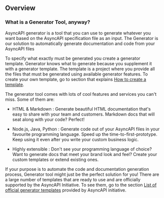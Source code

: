 ## Overview

### What is a Generator Tool, anyway?

AsyncAPI generator is a tool that you can use to generate whatever you want based on the AsyncAPI specification file as an input. The Generator is our solution to automatically generate documentation and code from your AsyncAPI files

To specify what exactly must be generated you create a generator template. Generator knows what to generate because you supplement it with a generator template. The template is a project where you provide all the files that must be generated using available generator features. To create your own template, go to section that explains [How to create a template](https://github.com/pratik2315/generator/blob/gsod1-pratik/docs/tutorials/how-to-create-a-template.md).

The generator tool comes with lots of cool features and services you can't miss. Some of them are:
- HTML & Markdown : Generate beautiful HTML documentation that's easy to share with your team and customers. Markdown docs that will seat along with your code? Perfect!

- Node.js, Java, Python : Generate code out of your AsyncAPI files in your favourite programming language. Speed up the time-to-first-prototype. Keep using it even after you write your custom business logic.

- Highly extensible : Don't see your programming language of choice? Want to generate docs that meet your brand look and feel? Create your custom templates or extend existing ones.

If your purpose is to automate the code and documentation generation process, Generator tool might just be the perfect solution for you! There are a large number of templates that are ready to use and are officially supported by the AsyncAPI Initiative. To see them, go to the section [List of official generator templates](https://github.com/pratik2315/generator/blob/gsod1-pratik/docs/tutorials/how-to-create-a-template.md) provided by AsyncAPI initiative.


